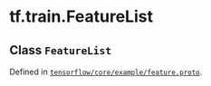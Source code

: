 <div itemscope itemtype="http://developers.google.com/ReferenceObject">
<meta itemprop="name" content="tf.train.FeatureList" />
</div>

# tf.train.FeatureList

## Class `FeatureList`





Defined in [`tensorflow/core/example/feature.proto`](https://www.tensorflow.org/code/tensorflow/core/example/feature.proto).



